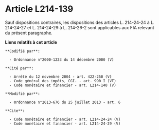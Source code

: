 # Article L214-139

Sauf dispositions contraires, les dispositions des articles L. 214-24-24 à L. 214-24-27 et L. 214-24-29 à L. 214-26-2 sont
applicables aux FIA relevant du présent paragraphe.

**Liens relatifs à cet article**

	**Codifié par**:

	  - Ordonnance n°2000-1223 du 14 décembre 2000 (V)

	**Cité par**:

	  - Arrêté du 12 novembre 2004 - art. 422-250 (V)
	  - Code général des impôts, CGI. - art. 990 I (VT)
	  - Code monétaire et financier - art. L214-140 (V)

	**Modifié par**:

	  - Ordonnance n°2013-676 du 25 juillet 2013 - art. 6

	**Cite**:

	  - Code monétaire et financier - art. L214-24-24 (V)
	  - Code monétaire et financier - art. L214-24-29 (V)
